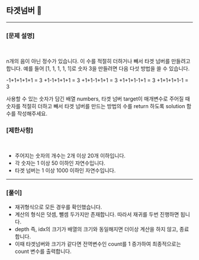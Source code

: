 ## 타겟넘버  🚀
___


### **[문제 설명]**
<br>

n개의 음이 아닌 정수가 있습니다. 이 수를 적절히 더하거나 빼서 타겟 넘버를 만들려고 합니다. 예를 들어 [1, 1, 1, 1, 1]로 숫자 3을 만들려면 다음 다섯 방법을 쓸 수 있습니다.

-1+1+1+1+1 = 3
+1-1+1+1+1 = 3
+1+1-1+1+1 = 3
+1+1+1-1+1 = 3
+1+1+1+1-1 = 3

사용할 수 있는 숫자가 담긴 배열 numbers, 타겟 넘버 target이 매개변수로 주어질 때 숫자를 적절히 더하고 빼서 타겟 넘버를 만드는 방법의 수를 return 하도록 solution 함수를 작성해주세요.

### **[제한사항]**
<br>

- 주어지는 숫자의 개수는 2개 이상 20개 이하입니다.
- 각 숫자는 1 이상 50 이하인 자연수입니다.
- 타겟 넘버는 1 이상 1000 이하인 자연수입니다.


___


### **[풀이]**

- 재귀형식으로 모든 경우를 확인했습니다. 
- 계산의 형식은 덧셈, 뺄셈 두가지만 존재합니다. 따라서 재귀를 두번 진행하면 됩니다.
- depth 즉, idx의 크기가 배열의 크기와 동일해지면 더이상 계산을 하지 않고, 종료합니다.
- 이때 타겟넘버와 크기가 같다면 전역변수인 count를 1 증가하여 최종적으로는 count 변수를 출력합니다.
